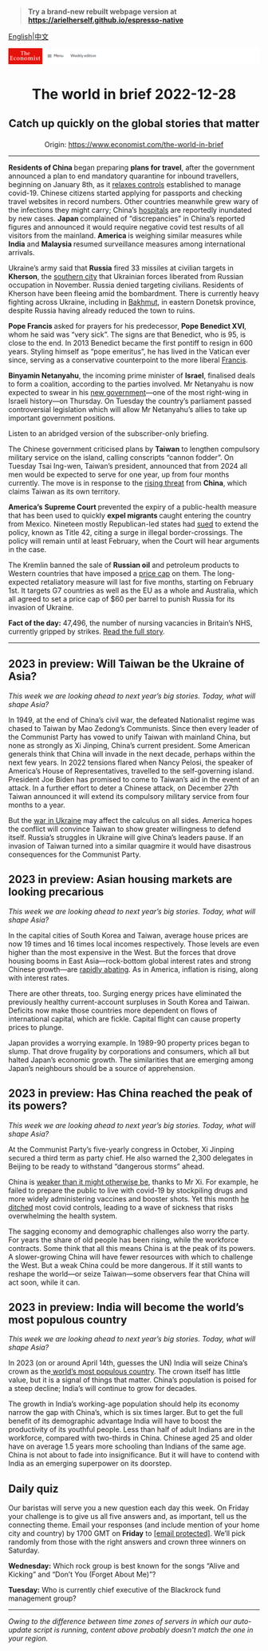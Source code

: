 > **Try a brand-new rebuilt webpage version at https://arielherself.github.io/espresso-native**

[English](https://github.com/arielherself/espresso/blob/main/README.md)|[中文](https://github-com.translate.goog/arielherself/espresso/blob/main/README.md?_x_tr_sl=en&_x_tr_tl=zh-CN&_x_tr_hl=zh-CN&_x_tr_pto=wapp)



![The Economist](menubar.png)

# <p align="center">The world in brief 2022-12-28</p>

## <p align="center">Catch up quickly on the global stories that matter</p>

<p align="center">Origin: <a href="https://www.economist.com/the-world-in-brief">https://www.economist.com/the-world-in-brief</a><hr>

<strong>Residents of China </strong>began preparing <strong>plans for travel</strong>, after the government announced a plan to end mandatory quarantine for inbound travellers, beginning on January 8th, as it [relaxes controls](https://www.economist.com/china/2022/12/13/how-chinese-people-are-dealing-with-the-spread-of-covid-19) established to manage covid-19. Chinese citizens started applying for passports and checking travel websites in record numbers. Other countries meanwhile grew wary of the infections they might carry; China’s [hospitals](https://www.economist.com/china/2022/12/15/our-model-shows-that-chinas-covid-death-toll-could-be-massive) are reportedly inundated by new cases. <strong>Japan </strong>complained of “discrepancies” in China’s reported figures and announced it would require negative covid test results of all visitors from the mainland. <strong>America </strong>is weighing similar measures while <strong>India</strong> and <strong>Malaysia </strong>resumed surveillance measures among international arrivals.

Ukraine’s army said that <strong>Russia</strong> fired 33 missiles at civilian targets in <strong>Kherson</strong>, the [southern city](https://www.economist.com/graphic-detail/2022/11/15/the-battle-for-kherson-in-maps) that Ukrainian forces liberated from Russian occupation in November. Russia denied targeting civilians. Residents of Kherson have been fleeing amid the bombardment. There is currently heavy fighting across Ukraine, including in [Bakhmut](https://www.economist.com/europe/2022/12/06/russia-is-hurling-troops-at-the-tiny-ukrainian-town-of-bakhmut), in eastern Donetsk province, despite Russia having already reduced the town to ruins.

<strong>Pope Francis </strong>asked for prayers for his predecessor, <strong>Pope Benedict XVI</strong>, whom he said was “very sick”. The signs are that Benedict, who is 95, is close to the end. In 2013 Benedict became the first pontiff to resign in 600 years. Styling himself as “pope emeritus”, he has lived in the Vatican ever since, serving as a conservative counterpoint to the more liberal [Francis](https://www.economist.com/europe/2022/12/20/pope-francis-has-failed-to-be-a-spiritual-mediator-in-ukraine).

<strong>Binyamin Netanyahu</strong>, the incoming prime minister of <strong>Israel</strong>, finalised deals to form a coalition, according to the parties involved. Mr Netanyahu is now expected to swear in his [new government](https://www.economist.com/middle-east-and-africa/2022/11/10/a-netanyahu-government-may-raise-the-temperature-in-a-boiling-west-bank)—one of the most right-wing in Israeli history—on Thursday. On Tuesday the country’s parliament passed controversial legislation which will allow Mr Netanyahu’s allies to take up important government positions.

Listen to an abridged version of the subscriber-only briefing.

The Chinese government criticised plans by <strong>Taiwan</strong> to lengthen compulsory military service on the island, calling conscripts “cannon fodder”. On Tuesday Tsai Ing-wen, Taiwan’s president, announced that from 2024 all men would be expected to serve for one year, up from four months currently. The move is in response to the [rising threat](https://www.economist.com/the-world-ahead/2022/11/18/will-taiwan-be-the-ukraine-of-asia) from <strong>China</strong>, which claims Taiwan as its own territory.

<strong>America’s</strong> <strong>Supreme Court </strong>prevented the expiry of a public-health measure that has been used to quickly <strong>expel migrants </strong>caught entering the country from Mexico. Nineteen mostly Republican-led states had [sued](https://www.economist.com/united-states/2022/12/20/title-42-might-be-nixed) to extend the policy, known as Title 42, citing a surge in illegal border-crossings. The policy will remain until at least February, when the Court will hear arguments in the case.

The Kremlin banned the sale of <strong>Russian oil</strong> and petroleum products to Western countries that have imposed a [price cap](https://www.economist.com/finance-and-economics/2022/11/30/how-the-wests-price-cap-on-russian-oil-could-roil-energy-markets) on them. The long-expected retaliatory measure will last for five months, starting on February 1st. It targets G7 countries as well as the EU as a whole and Australia, which all agreed to set a price cap of $60 per barrel to punish Russia for its invasion of Ukraine.

<strong>Fact of the day:</strong> 47,496, the number of nursing vacancies in Britain’s NHS, currently gripped by strikes. [Read the full story](https://www.economist.com/britain/2022/12/19/british-nurses-launch-unprecedented-strikes).

----------

## 2023 in preview: Will Taiwan be the Ukraine of Asia?

<em>This week we are looking ahead to next year’s big stories. Today, what will shape Asia?</em>

In 1949, at the end of China’s civil war, the defeated Nationalist regime was chased to Taiwan by Mao Zedong’s Communists. Since then every leader of the Communist Party has vowed to unify Taiwan with mainland China, but none as strongly as Xi Jinping, China’s current president. Some American generals think that China will invade in the next decade, perhaps within the next few years. In 2022 tensions flared when Nancy Pelosi, the speaker of America’s House of Representatives, travelled to the self-governing island. President Joe Biden has promised to come to Taiwan’s aid in the event of an attack. In a further effort to deter a Chinese attack, on December 27th Taiwan announced it will extend its compulsory military service from four months to a year.

But the [war in Ukraine](https://www.economist.com/the-world-ahead/2022/11/18/will-taiwan-be-the-ukraine-of-asia) may affect the calculus on all sides. America hopes the conflict will convince Taiwan to show greater willingness to defend itself. Russia’s struggles in Ukraine will give China’s leaders pause. If an invasion of Taiwan turned into a similar quagmire it would have disastrous consequences for the Communist Party.

## 2023 in preview: Asian housing markets are looking precarious

<em>This week we are looking ahead to next year’s big stories. Today, what will shape Asia?</em>

In the capital cities of South Korea and Taiwan, average house prices are now 19 times and 16 times local incomes respectively. Those levels are even higher than the most expensive in the West. But the forces that drove housing booms in East Asia—rock-bottom global interest rates and strong Chinese growth—are [rapidly abating](https://www.economist.com/the-world-ahead/2022/11/18/asian-housing-markets-are-looking-precarious). As in America, inflation is rising, along with interest rates.

There are other threats, too. Surging energy prices have eliminated the previously healthy current-account surpluses in South Korea and Taiwan. Deficits now make those countries more dependent on flows of international capital, which are fickle. Capital flight can cause property prices to plunge.

Japan provides a worrying example. In 1989-90 property prices began to slump. That drove frugality by corporations and consumers, which all but halted Japan’s economic growth. The similarities that are emerging among Japan’s neighbours should be a source of apprehension.

## 2023 in preview: Has China reached the peak of its powers?

<em>This week we are looking ahead to next year’s big stories. Today, what will shape Asia?</em>

At the Communist Party’s five-yearly congress in October, Xi Jinping secured a third term as party chief. He also warned the 2,300 delegates in Beijing to be ready to withstand “dangerous storms” ahead.

China is [weaker than it might otherwise be](https://www.economist.com/the-world-ahead/2022/11/18/has-china-reached-the-peak-of-its-powers), thanks to Mr Xi. For example, he failed to prepare the public to live with covid-19 by stockpiling drugs and more widely administering vaccines and booster shots. Yet this month [he ditched](https://www.economist.com/china/2022/12/06/china-is-dismantling-its-zero-covid-machine) most covid controls, leading to a wave of sickness that risks overwhelming the health system.

The sagging economy and demographic challenges also worry the party. For years the share of old people has been rising, while the workforce contracts. Some think that all this means China is at the peak of its powers. A slower-growing China will have fewer resources with which to challenge the West. But a weak China could be more dangerous. If it still wants to reshape the world—or seize Taiwan—some observers fear that China will act soon, while it can.

## 2023 in preview: India will become the world’s most populous country

<em>This week we are looking ahead to next year’s big stories. Today, what will shape Asia?</em>

In 2023 (on or around April 14th, guesses the UN) India will seize China’s crown as the[ world’s most populous country](https://www.economist.com/the-world-ahead/2022/11/14/india-will-become-the-worlds-most-populous-country-in-2023). The crown itself has little value, but it is a signal of things that matter. China’s population is poised for a steep decline; India’s will continue to grow for decades. 

The growth in India’s working-age population should help its economy narrow the gap with China’s, which is six times larger. But to get the full benefit of its demographic advantage India will have to boost the productivity of its youthful people. Less than half of adult Indians are in the workforce, compared with two-thirds in China. Chinese aged 25 and older have on average 1.5 years more schooling than Indians of the same age. China is not about to fade into insignificance. But it will have to contend with India as an emerging superpower on its doorstep. 

## Daily quiz

Our baristas will serve you a new question each day this week. On Friday your challenge is to give us all five answers and, as important, tell us the connecting theme. Email your responses (and include mention of your home city and country) by 1700 GMT on <strong>Friday</strong> to [<span class="__cf_email__" data-cfemail="a4f5d1cddee1d7d4d6c1d7d7cbe4c1c7cbcacbc9cdd7d08ac7cbc9">[email&#160;protected]</span>](https://mail.google.com/mail/?view=cm&amp;fs=1&amp;tf=1&amp;to=QuizEspresso@economist.com). We’ll pick randomly from those with the right answers and crown three winners on Saturday.

<strong>Wednesday:</strong> Which rock group is best known for the songs “Alive and Kicking” and “Don’t You (Forget About Me)”?

<strong>Tuesday:</strong> Who is currently chief executive of the Blackrock fund management group?

----------

*Owing to the difference between time zones of servers in which our auto-update script is running, content above probably doesn't match the one in your region.*
